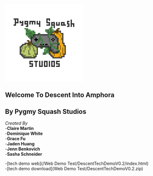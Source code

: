 ![logo](Studio_logo_2_light_edge.png)

## Welcome To Descent Into Amphora

## By Pygmy Squash Studios

_Created By_ <br>
-**Claire Martin** <br>
-**Dominique White** <br>
-**Grace Fu** <br>
-**Jaden Huang** <br>
-**Jenn Benkovich** <br>
-**Sasha Schneider**


-[tech demo web](/Web Demo Test/DescentTechDemoV0.2/index.html) <br>
-[tech demo download](Web Demo Test/DescentTechDemoV0.2.zip)
